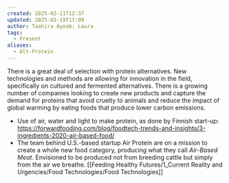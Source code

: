 ```yaml
---
created: 2025-02-11T12:37
updated: 2025-02-19T17:09
author: Taahira Ayoob; Laura
tags:
  - Present
aliases:
  - Alt-Protein
---
```

There is a great deal of selection with protein alternatives. New technologies and methods are allowing for innovation in the field, specifically on cultured and fermented alternatives. There is a growing number of companies looking to create new products and capture the demand for proteins that avoid cruelty to animals and reduce the impact of global warming by eating foods that produce lower carbon emissions. 

- Use of air, water and light to make protein, as done by Finnish start-up: https://forwardfooding.com/blog/foodtech-trends-and-insights/3-ingredients-2020-air-based-food/
- The team behind U.S.-based startup Air Protein are on a mission to create a whole new food category, producing what they call _Air-Based Meat_. Envisioned to be produced not from breeding cattle but simply from the air we breathe.  [[Feeding Healthy Futures/1_Current Reality and Urgencies/Food Technologies/Food Technologies]]